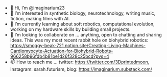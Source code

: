 - 👋 Hi, I’m @imaginarium23
- 👀 I’m interested in synthetic biology, neurotechnology, writing music, fiction, making films with AI.
- 🌱 I’m currently learning about soft robotics, computational evolution, working on my hardware skills by building small projects. 
- 💞️ I’m looking to collaborate on ... anything, open to chatting and sharing ideas. This was my most recent rabbit hole on biohybrid robotics: 
     https://smoggy-beak-721.notion.site/Creating-Living-Machines-Cardiomyocyte-Actuation-for-Biohybrid-Robots-966258b96fdb4b81be1d26f328c25bcd?pvs=4
- 📫 How to reach me ... twitter: https://twitter.com/3Dprintedmoon, instagram: sarah.futurism, blog: https://imaginarium.substack.com/

<!---
imaginarium23/imaginarium23 is a ✨ special ✨ repository because its `README.md` (this file) appears on your GitHub profile.
You can click the Preview link to take a look at your changes.
--->

